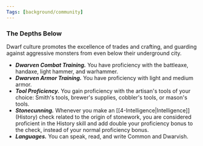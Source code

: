 ```yaml
---
Tags: [background/community]
---
```

### The Depths Below
Dwarf culture promotes the excellence of trades and crafting, and guarding against aggressive monsters from even below their underground city.
- ***Dwarven Combat Training.*** You have proficiency with the battleaxe, handaxe, light hammer, and warhammer.
- ***Dwarven Armor Training.*** You have proficiency with light and medium armor.
- ***Tool Proficiency.*** You gain proficiency with the artisan's tools of your choice: Smith's tools, brewer's supplies, cobbler's tools, or mason's tools.
- ***Stonecunning.*** Whenever you make an [[4-Intelligence|Intelligence]] (History) check related to the origin of stonework, you are considered proficient in the History skill and add double your proficiency bonus to the check, instead of your normal proficiency bonus.
- ***Languages.*** You can speak, read, and write Common and Dwarvish. 
